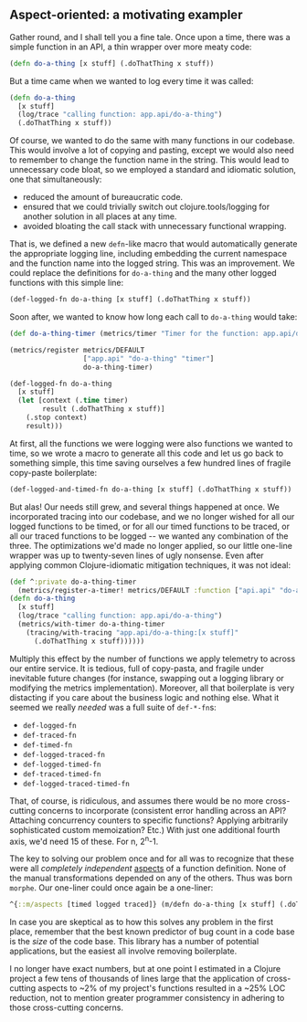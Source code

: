 ## Aspect-oriented: a motivating exampler

Gather round, and I shall tell you a fine tale. Once upon a time, there was a simple function in an API, a thin wrapper over more meaty code:

```clojure
(defn do-a-thing [x stuff] (.doThatThing x stuff))
```

But a time came when we wanted to log every time it was called:

```clojure
(defn do-a-thing
  [x stuff]
  (log/trace "calling function: app.api/do-a-thing")
  (.doThatThing x stuff))
```

Of course, we wanted to do the same with many functions in our codebase. This would involve a lot of copying and pasting, except we would also need to remember to change the function name in the string. This would lead to unnecessary code bloat, so we employed a standard and idiomatic solution, one that simultaneously:

 - reduced the amount of bureaucratic code.
 - ensured that we could trivially switch out clojure.tools/logging for another solution in all places at any time.
 - avoided bloating the call stack with unnecessary functional wrapping.

That is, we defined a new `defn`-like macro that would automatically generate the appropriate logging line, including embedding the current namespace and the function name into the logged string. This was an improvement. We could replace the definitions for `do-a-thing` and the many other logged functions with this simple line:

```clojure
(def-logged-fn do-a-thing [x stuff] (.doThatThing x stuff))
```

Soon after, we wanted to know how long each call to `do-a-thing` would take:

```clojure
(def do-a-thing-timer (metrics/timer "Timer for the function: app.api/do-a-thing"))

(metrics/register metrics/DEFAULT
                  ["app.api" "do-a-thing" "timer"]
                  do-a-thing-timer)

(def-logged-fn do-a-thing
  [x stuff]
  (let [context (.time timer)
        result (.doThatThing x stuff)]
    (.stop context)
    result)))
```


At first, all the functions we were logging were also functions we wanted to time, so we wrote a macro to generate all this code and let us go back to something simple, this time saving ourselves a few hundred lines of fragile copy-paste boilerplate:

```clojure
(def-logged-and-timed-fn do-a-thing [x stuff] (.doThatThing x stuff))
```

But alas! Our needs still grew, and several things happened at once. We incorporated tracing into our codebase, and we no longer wished for all our logged functions to be timed, or for all our timed functions to be traced, or all our traced functions to be logged -- we wanted any combination of the three. The optimizations we'd made no longer applied, so our little one-line wrapper was up to twenty-seven lines of ugly nonsense. Even after applying common Clojure-idiomatic mitigation techniques, it was not ideal:

```clojure
(def ^:private do-a-thing-timer
  (metrics/register-a-timer! metrics/DEFAULT :function ["api.api" "do-a-thing"]))
(defn do-a-thing
  [x stuff]
  (log/trace "calling function: app.api/do-a-thing")
  (metrics/with-timer do-a-thing-timer
    (tracing/with-tracing "app.api/do-a-thing:[x stuff]"
      (.doThatThing x stuff))))))
```

Multiply this effect by the number of functions we apply telemetry to across our entire service. It is tedious, full of copy-pasta, and fragile under inevitable future changes (for instance, swapping out a logging library or modifying the metrics implementation). Moreover, all that boilerplate is very distacting if you care about the business logic and nothing else. What it seemed we really *needed* was a full suite of `def-*-fn`s:

 - `def-logged-fn`
 - `def-traced-fn`
 - `def-timed-fn`
 - `def-logged-traced-fn`
 - `def-logged-timed-fn`
 - `def-traced-timed-fn`
 - `def-logged-traced-timed-fn`

That, of course, is ridiculous, and assumes there would be no more cross-cutting concerns to incorporate (consistent error handling across an API? Attaching concurrency counters to specific functions? Applying arbitrarily sophisticated custom memoization? Etc.) With just one additional fourth axis, we'd need 15 of these. For n, 2<sup>n</sup>-1.

The key to solving our problem once and for all was to recognize that these were all _completely independent_ [aspects](https://en.wikipedia.org/wiki/Aspect-oriented_programming) of a function definition. None of the manual transformations depended on any of the others. Thus was born `morphe`. Our one-liner could once again be a one-liner:

```clojure
^{::m/aspects [timed logged traced]} (m/defn do-a-thing [x stuff] (.doThatThing x stuff))
```

In case you are skeptical as to how this solves any problem in the first place, remember that the best known predictor of bug count in a code base is the *size* of the code base. This library has a number of potential applications, but the easiest all involve removing boilerplate.

I no longer have exact numbers, but at one point I estimated in a Clojure project a few tens of thousands of lines large that the application of cross-cutting aspects to ~2% of my project's functions resulted in a ~25% LOC reduction, not to mention greater programmer consistency in adhering to those cross-cutting concerns.
